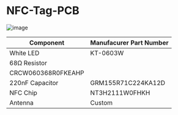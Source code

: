 # NFC-Tag-PCB
![image](https://github.com/user-attachments/assets/925689d3-8430-4f02-8f68-e8e9a095671b)

| Component    | Manufacurer Part Number |
| --------     | ------- |
|  White LED    | KT-0603W |
| 68Ω Resistor |   
CRCW060368R0FKEAHP  |
| 220nF Capacitor    |  GRM155R71C224KA12D  |
| NFC Chip    | NT3H2111W0FHKH  |
| Antenna    | Custom    |
